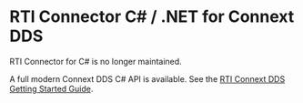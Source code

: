 # RTI Connector C# / .NET for Connext DDS

RTI Connector for C# is no longer maintained.

A full modern Connext DDS C# API is available. See the [RTI Connext DDS Getting Started Guide](https://community.rti.com/static/documentation/connext-dds/current/doc/manuals/connext_dds_professional/getting_started_guide/index.html).
